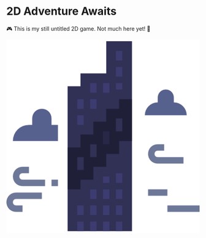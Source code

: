 # 2D Adventure Awaits
🎮 This is my still untitled 2D game. Not much here yet! 🌟

![Explore the world](https://github.com/mattkje/u2dg/blob/main/src/main/resources/images/tower.png?raw=true)
